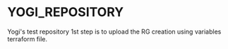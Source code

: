# YOGI_REPOSITORY
Yogi's test repository
1st step is to upload the RG creation using variables terraform file. 
